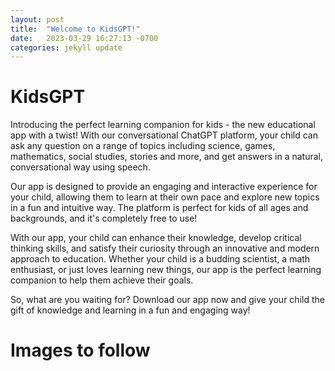 ```yaml
---
layout: post
title:  "Welcome to KidsGPT!"
date:   2023-03-29 16:27:13 -0700
categories: jekyll update
---
```

# KidsGPT
Introducing the perfect learning companion for kids - the new educational app with a twist! With our conversational ChatGPT platform, your child can ask any question on a range of topics including science, games, mathematics, social studies, stories and more, and get answers in a natural, conversational way using speech.

Our app is designed to provide an engaging and interactive experience for your child, allowing them to learn at their own pace and explore new topics in a fun and intuitive way. The platform is perfect for kids of all ages and backgrounds, and it's completely free to use!

With our app, your child can enhance their knowledge, develop critical thinking skills, and satisfy their curiosity through an innovative and modern approach to education. Whether your child is a budding scientist, a math enthusiast, or just loves learning new things, our app is the perfect learning companion to help them achieve their goals.

So, what are you waiting for? Download our app now and give your child the gift of knowledge and learning in a fun and engaging way!


# Images to follow
